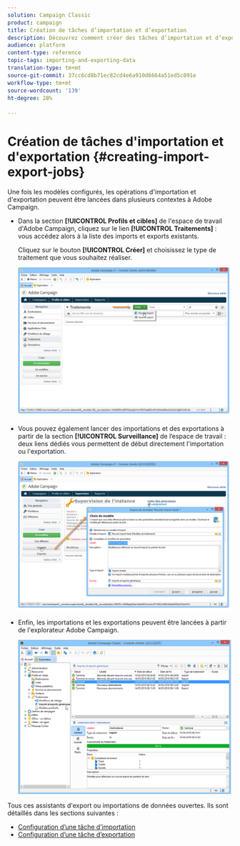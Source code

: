 ```yaml
---
solution: Campaign Classic
product: campaign
title: Création de tâches d’importation et d’exportation
description: Découvrez comment créer des tâches d’importation et d’exportation dans le Campaign Classic.
audience: platform
content-type: reference
topic-tags: importing-and-exporting-data
translation-type: tm+mt
source-git-commit: 37cc6cd8b71ec82cd4e6a910d6664a51ed5c091e
workflow-type: tm+mt
source-wordcount: '139'
ht-degree: 28%

---
```



# Création de tâches d&#39;importation et d&#39;exportation {#creating-import-export-jobs}

Une fois les modèles configurés, les opérations d&#39;importation et d&#39;exportation peuvent être lancées dans plusieurs contextes à Adobe Campaign.

* Dans la section **[!UICONTROL Profils et cibles]** de l&#39;espace de travail d&#39;Adobe Campaign, cliquez sur le lien **[!UICONTROL Traitements]** : vous accédez alors à la liste des imports et exports existants.

   Cliquez sur le bouton **[!UICONTROL Créer]** et choisissez le type de traitement que vous souhaitez réaliser.

   ![](assets/s_ncs_user_import_from_home.png)

* Vous pouvez également lancer des importations et des exportations à partir de la section **[!UICONTROL Surveillance]** de l’espace de travail : deux liens dédiés vous permettent de début directement l&#39;importation ou l&#39;exportation.

   ![](assets/s_ncs_user_import_from_production.png)

* Enfin, les importations et les exportations peuvent être lancées à partir de l&#39;explorateur Adobe Campaign.

   ![](assets/s_ncs_user_export_wizard_launch_from_menu.png)


Tous ces assistants d&#39;export ou importations de données ouvertes. Ils sont détaillés dans les sections suivantes :

* [Configuration d’une tâche d’importation](../../platform/using/executing-import-jobs.md)
* [Configuration d’une tâche d’exportation](../../platform/using/executing-export-jobs.md)

